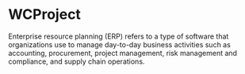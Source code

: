 # WCProject
Enterprise resource planning (ERP) refers to a type of software that organizations use to manage day-to-day business activities such as accounting, procurement, project management, risk management and compliance, and supply chain operations.
